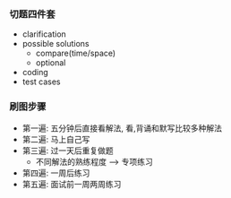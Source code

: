 ### 切题四件套
  - clarification
  - possible solutions
    - compare(time/space)
    - optional
  - coding
  - test cases

### 刷图步骤
  - 第一遍: 五分钟后直接看解法, 看,背诵和默写比较多种解法
  - 第二遍: 马上自己写
  - 第三遍: 过一天后重复做题
    - 不同解法的熟练程度 --> 专项练习
  - 第四遍: 一周后练习
  - 第五遍: 面试前一周两周练习